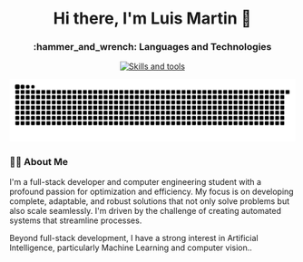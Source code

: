 
<h1 align="center">Hi there, I'm Luis Martin 👋</h1>
<h3 align="center">:hammer_and_wrench: Languages and Technologies</h3>

<p align="center">
  <a href="https://skillicons.dev">
    <img src="https://skillicons.dev/icons?i=ts,js,html,css,express,svelte,astro,next,react,flutter,docker,git,github,js,c,linux,bash,postgres,mysql,py,tensorflow,cs,unity" alt="Skills and tools"/>
  </a>
</p>

![GitHub Snake](https://github.com/martinforger/martinforger/blob/output/github-contribution-grid-snake-dark.svg)

<h3>🧑‍💻 About Me</h3>
<p>
    I'm a full-stack developer and computer engineering student with a profound passion for optimization and efficiency. My focus is on developing complete, adaptable, and robust solutions that not only solve problems but also scale seamlessly. I'm driven by the challenge of creating automated systems that streamline processes.
</p>
<p>
    Beyond full-stack development, I have a strong interest in Artificial Intelligence, particularly Machine Learning and computer vision..
</p>


<!--
## 📫 How to reach me:
Contact me via my email address: luisricardomartin@gmail.com
<p>
  <a href="https://www.linkedin.com/in/luis-r-martin/" target="_blank" style="text-decoration: none;">
    <img src="https://raw.githubusercontent.com/CLorant/readme-social-icons/main/large/filled/linkedin.svg" alt="LinkedIn">
  </a>
</p>
-->

<!--
**martinforger/martinforger** is a ✨ _special_ ✨ repository because its `README.md` (this file) appears on your GitHub profile.

Here are some ideas to get you started:

- 🔭 I’m currently working on ...
- 🌱 I’m currently learning ...
- 👯 I’m looking to collaborate on ...
- 🤔 I’m looking for help with ...
- 💬 Ask me about ...
- 📫 How to reach me: ...
- 😄 Pronouns: ...
- ⚡ Fun fact: ...
-->
